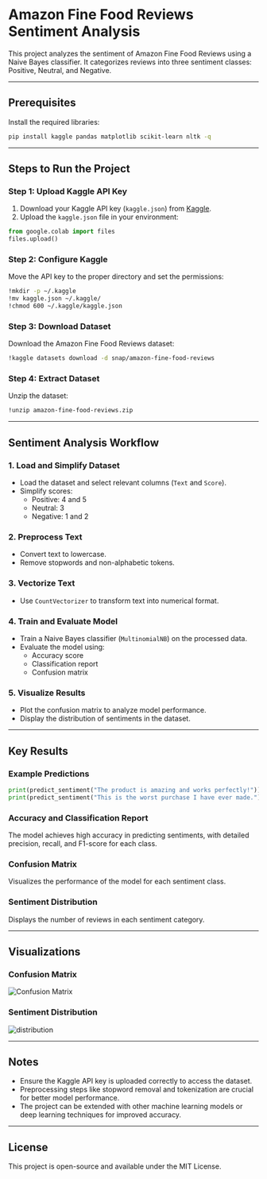 # Amazon Fine Food Reviews Sentiment Analysis

This project analyzes the sentiment of Amazon Fine Food Reviews using a Naive Bayes classifier. It categorizes reviews into three sentiment classes: Positive, Neutral, and Negative.

---

## Prerequisites

Install the required libraries:

```bash
pip install kaggle pandas matplotlib scikit-learn nltk -q
```

---

## Steps to Run the Project

### Step 1: Upload Kaggle API Key

1. Download your Kaggle API key (`kaggle.json`) from [Kaggle](https://www.kaggle.com/account).
2. Upload the `kaggle.json` file in your environment:

```python
from google.colab import files
files.upload()
```

### Step 2: Configure Kaggle

Move the API key to the proper directory and set the permissions:

```bash
!mkdir -p ~/.kaggle
!mv kaggle.json ~/.kaggle/
!chmod 600 ~/.kaggle/kaggle.json
```

### Step 3: Download Dataset

Download the Amazon Fine Food Reviews dataset:

```bash
!kaggle datasets download -d snap/amazon-fine-food-reviews
```

### Step 4: Extract Dataset

Unzip the dataset:

```bash
!unzip amazon-fine-food-reviews.zip
```

---

## Sentiment Analysis Workflow

### 1. Load and Simplify Dataset

- Load the dataset and select relevant columns (`Text` and `Score`).
- Simplify scores:
  - Positive: 4 and 5
  - Neutral: 3
  - Negative: 1 and 2

### 2. Preprocess Text

- Convert text to lowercase.
- Remove stopwords and non-alphabetic tokens.

### 3. Vectorize Text

- Use `CountVectorizer` to transform text into numerical format.

### 4. Train and Evaluate Model

- Train a Naive Bayes classifier (`MultinomialNB`) on the processed data.
- Evaluate the model using:
  - Accuracy score
  - Classification report
  - Confusion matrix

### 5. Visualize Results

- Plot the confusion matrix to analyze model performance.
- Display the distribution of sentiments in the dataset.

---

## Key Results

### Example Predictions

```python
print(predict_sentiment("The product is amazing and works perfectly!"))  # Positive
print(predict_sentiment("This is the worst purchase I have ever made."))  # Negative
```

### Accuracy and Classification Report

The model achieves high accuracy in predicting sentiments, with detailed precision, recall, and F1-score for each class.

### Confusion Matrix

Visualizes the performance of the model for each sentiment class.

### Sentiment Distribution

Displays the number of reviews in each sentiment category.

---

## Visualizations

### Confusion Matrix

![Confusion Matrix](#cm.png)

### Sentiment Distribution

![distribution](#)

---

## Notes

- Ensure the Kaggle API key is uploaded correctly to access the dataset.
- Preprocessing steps like stopword removal and tokenization are crucial for better model performance.
- The project can be extended with other machine learning models or deep learning techniques for improved accuracy.

---

## License

This project is open-source and available under the MIT License.


